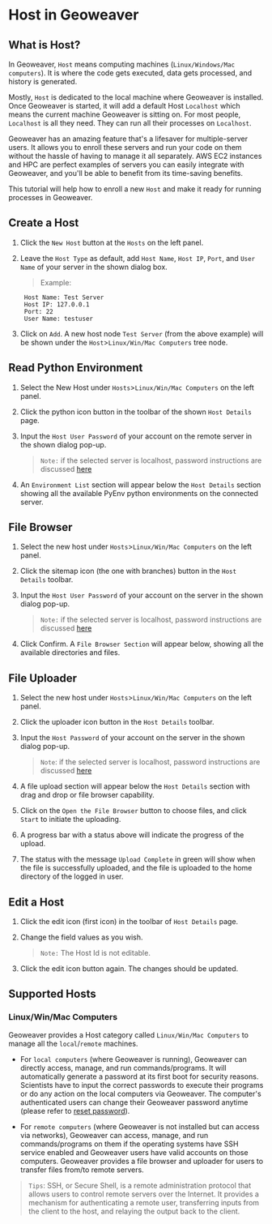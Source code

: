 
# Host in Geoweaver

## What is Host?

In Geoweaver, `Host` means computing machines (`Linux/Windows/Mac computers`). It is where the code gets executed, data gets processed, and history is generated.

Mostly, `Host` is dedicated to the local machine where Geoweaver is installed. Once Geoweaver is started, it will add a default Host `Localhost` which means the current machine Geoweaver is sitting on. For most people, `Localhost` is all they need. They can run all their processes on `Localhost`.

Geoweaver has an amazing feature that's a lifesaver for multiple-server users. It allows you to enroll these servers and run your code on them without the hassle of having to manage it all separately. AWS EC2 instances and HPC are perfect examples of servers you can easily integrate with Geoweaver, and you'll be able to benefit from its time-saving benefits.

This tutorial will help how to enroll a new `Host` and make it ready for running processes in Geoweaver.

## Create a Host

1. Click the `New Host` button at the `Hosts` on the left panel.

2. Leave the `Host Type` as default, add `Host Name`, `Host IP`, `Port`, and `User Name` of your server in the shown dialog box.

     > Example:

     ```
      Host Name: Test Server
      Host IP: 127.0.0.1
      Port: 22
      User Name: testuser
     ```

3. Click on `Add`. A new host node `Test Server` (from the above example) will be shown under the `Host`>`Linux/Win/Mac Computers` tree node.


## Read Python Environment

1. Select the New Host under `Hosts`>`Linux/Win/Mac Computers` on the left panel.

2. Click the python icon button in the toolbar of the shown `Host Details` page.

3. Input the `Host User Password` of your account on the remote server in the shown dialog pop-up.

    >  `Note:` if the selected server is localhost, password instructions are discussed [here](install.md)


4. An `Environment List` section will appear below the `Host Details` section showing all the available PyEnv python environments on the connected server.

## File Browser

1. Select the new host under `Hosts`>`Linux/Win/Mac Computers` on the left panel.

2. Click the sitemap icon (the one with branches) button in the `Host Details` toolbar.

3. Input the `Host User Password` of your account on the server in the shown dialog pop-up.

     >  `Note:` if the selected server is localhost, password instructions are discussed [here](install.md)

4. Click Confirm. A `File Browser Section` will appear below, showing all the available directories and files.

## File Uploader

1. Select the new host under `Hosts`>`Linux/Win/Mac Computers` on the left panel.

2. Click the uploader icon button in the `Host Details` toolbar.

3. Input the `Host Password` of your account on the server in the shown dialog pop-up.

     >  `Note`: if the selected server is localhost, password instructions are discussed [here](install.md)

4. A file upload section will appear below the `Host Details` section with drag and drop or file browser capability.

5. Click on the `Open the File Browser` button to choose files, and click `Start` to initiate the uploading.

6. A progress bar with a status above will indicate the progress of the upload.

7. The status with the message `Upload Complete` in green will show when the file is successfully uploaded, and the file is uploaded to the home directory of the logged in user.

## Edit a Host

1. Click the edit icon (first icon) in the toolbar of `Host Details` page.

2. Change the field values as you wish.

     >  `Note:` The Host Id is not editable.

3. Click the edit icon button again. The changes should be updated.

## Supported Hosts

### Linux/Win/Mac Computers

Geoweaver provides a Host category called `Linux/Win/Mac Computers` to manage all the `local`/`remote` machines.

* For `local computers` (where Geoweaver is running), Geoweaver can directly access, manage, and run commands/programs. It will automatically generate a password at its first boot for security reasons. Scientists have to input the correct passwords to execute their programs or do any action on the local computers via Geoweaver. The computer's authenticated users can change their Geoweaver password anytime (please refer to [reset password](install.md)).


* For `remote computers` (where Geoweaver is not installed but can access via networks), Geoweaver can access, manage, and run commands/programs on them if the operating systems have SSH service enabled and Geoweaver users have valid accounts on those computers. Geoweaver provides a file browser and uploader for users to transfer files from/to remote servers.

>  `Tips`: SSH, or Secure Shell, is a remote administration protocol that allows users to control remote servers over the Internet. It provides a mechanism for authenticating a remote user, transferring inputs from the client to the host, and relaying the output back to the client.
